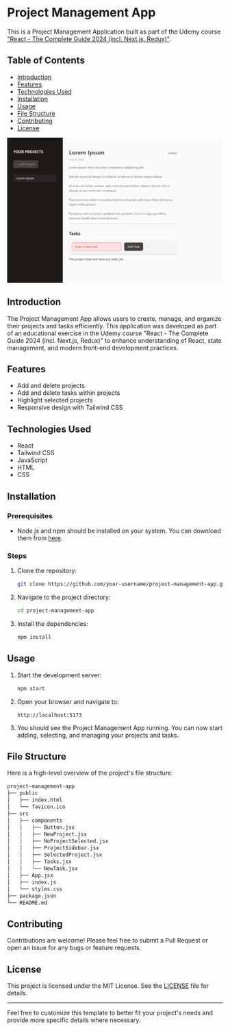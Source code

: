 # Project Management App

This is a Project Management Application built as part of the Udemy course
["React - The Complete Guide 2024 (incl. Next.js, Redux)"](https://www.udemy.com/course/react-the-complete-guide-incl-redux/).

## Table of Contents

- [Introduction](#introduction)
- [Features](#features)
- [Technologies Used](#technologies-used)
- [Installation](#installation)
- [Usage](#usage)
- [File Structure](#file-structure)
- [Contributing](#contributing)
- [License](#license)

![alt text](./src/assets/image.png)

## Introduction

The Project Management App allows users to create, manage, and organize their
projects and tasks efficiently. This application was developed as part of an
educational exercise in the Udemy course "React - The Complete Guide 2024 (incl.
Next.js, Redux)" to enhance understanding of React, state management, and modern
front-end development practices.

## Features

- Add and delete projects
- Add and delete tasks within projects
- Highlight selected projects
- Responsive design with Tailwind CSS

## Technologies Used

- React
- Tailwind CSS
- JavaScript
- HTML
- CSS

## Installation

### Prerequisites

- Node.js and npm should be installed on your system. You can download them from
  [here](https://nodejs.org/).

### Steps

1. Clone the repository:

   ```bash
   git clone https://github.com/your-username/project-management-app.git
   ```

2. Navigate to the project directory:

   ```bash
   cd project-management-app
   ```

3. Install the dependencies:
   ```bash
   npm install
   ```

## Usage

1. Start the development server:

   ```bash
   npm start
   ```

2. Open your browser and navigate to:

   ```
   http://localhost:5173
   ```

3. You should see the Project Management App running. You can now start adding,
   selecting, and managing your projects and tasks.

## File Structure

Here is a high-level overview of the project's file structure:

```
project-management-app
├── public
│   ├── index.html
│   └── favicon.ico
├── src
│   ├── components
│   │   ├── Button.jsx
│   │   ├── NewProject.jsx
│   │   ├── NoProjectSelected.jsx
│   │   ├── ProjectSidebar.jsx
│   │   ├── SelectedProject.jsx
│   │   ├── Tasks.jsx
│   │   └── NewTask.jsx
│   ├── App.jsx
│   ├── index.js
│   └── styles.css
├── package.json
└── README.md
```

## Contributing

Contributions are welcome! Please feel free to submit a Pull Request or open an
issue for any bugs or feature requests.

## License

This project is licensed under the MIT License. See the [LICENSE](LICENSE) file
for details.

---

Feel free to customize this template to better fit your project's needs and
provide more specific details where necessary.
